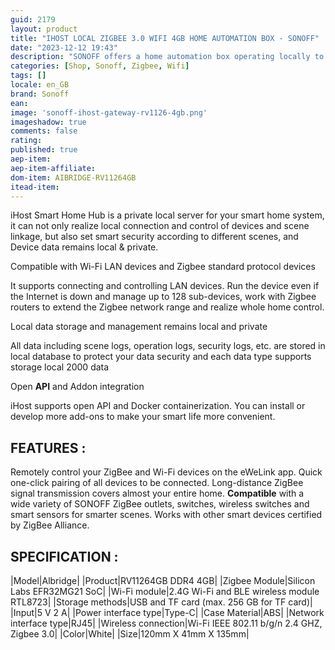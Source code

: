 ```yaml
---
guid: 2179
layout: product 
title: "IHOST LOCAL ZIGBEE 3.0 WIFI 4GB HOME AUTOMATION BOX - SONOFF"
date: "2023-12-12 19:43"
description: "SONOFF offers a home automation box operating locally to make your home automation faster, reliable and secure."
categories: [Shop, Sonoff, Zigbee, Wifi]
tags: []
locale: en_GB
brand: Sonoff
ean: 
image: 'sonoff-ihost-gateway-rv1126-4gb.png'
imageshadow: true
comments: false
rating:  
published: true
aep-item: 
aep-item-affiliate: 
dom-item: AIBRIDGE-RV11264GB
itead-item: 
---
```


iHost Smart Home Hub is a private local server for your smart home system, it can not only realize local connection and control of devices and scene linkage, but also set smart security according to different scenes, and Device data remains local & private.

Compatible with Wi-Fi LAN devices and Zigbee standard protocol devices

It supports connecting and controlling LAN devices. Run the device even if the Internet is down and manage up to 128 sub-devices, work with Zigbee routers to extend the Zigbee network range and realize whole home control.

Local data storage and management remains local and private

All data including scene logs, operation logs, security logs, etc. are stored in local database to protect your data security and each data type supports storage local 2000 data

Open **API** and Addon integration

iHost supports open API and Docker containerization. You can install or develop more add-ons to make your smart life more convenient.

## FEATURES :

Remotely control your ZigBee and Wi-Fi devices on the eWeLink app.
Quick one-click pairing of all devices to be connected.
Long-distance ZigBee signal transmission covers almost your entire home.
**Compatible** with a wide variety of SONOFF ZigBee outlets, switches, wireless switches and smart sensors for smarter scenes.
Works with other smart devices certified by ZigBee Alliance.

## SPECIFICATION :

|Model|Albridge|
|Product|RV11264GB DDR4 4GB|
|Zigbee Module|Silicon Labs EFR32MG21 SoC|
|Wi-Fi module|2.4G Wi-Fi and BLE wireless module RTL8723|
|Storage methods|USB and TF card (max. 256 GB for TF card)|
|Input|5 V 2 A|
|Power interface type|Type-C|
|Case Material|ABS|
|Network interface type|RJ45|
|Wireless connection|Wi-Fi IEEE 802.11 b/g/n 2.4 GHZ, Zigbee 3.0|
|Color|White|
|Size|120mm X 41mm X 135mm|